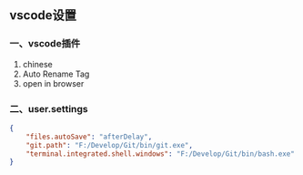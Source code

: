 ## vscode设置

### 一、vscode插件
1. chinese
2. Auto Rename Tag
3. open in browser

### 二、user.settings
```json
{
    "files.autoSave": "afterDelay",
    "git.path": "F:/Develop/Git/bin/git.exe",
    "terminal.integrated.shell.windows": "F:/Develop/Git/bin/bash.exe"
}
```
